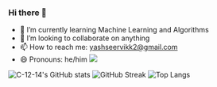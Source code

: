 ### Hi there 👋

- 🌱 I’m currently learning Machine Learning and Algorithms
- 👯 I’m looking to collaborate on anything
- 📫 How to reach me: yashseervikk2@gmail.com
- 😄 Pronouns: he/him
![](https://komarev.com/ghpvc/?username=C-12-14)


![C-12-14's GitHub stats](https://github-readme-stats.vercel.app/api?username=C-12-14&count_private=true&show_icons=true&theme=github_dark)
![GitHub Streak](https://github-readme-streak-stats.herokuapp.com?user=C-12-14&theme=github-dark-blue)
![Top Langs](https://github-readme-stats.vercel.app/api/top-langs/?username=C-12-14&layout=compact)
